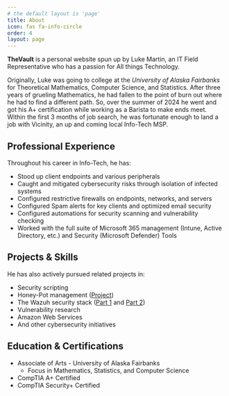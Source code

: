 ```yaml
---
# the default layout is 'page'
title: About
icon: fas fa-info-circle
order: 4
layout: page
---
```


**TheVault** is a personal website spun up by Luke Martin, an IT Field Representative who has a passion for All things Technology.

Originally, Luke was going to college at the *University of Alaska Fairbanks* for Theoretical Mathematics, Computer Science, and Statistics. After three years of grueling Mathematics, he had fallen to the point of burn out where he had to find a different path. So, over the summer of 2024 he went and got his A+ certification while working as a Barista to make ends meet. Within the first 3 months of job search, he was fortunate enough to land a job with Vicinity, an up and coming local Info-Tech MSP. 

## Professional Experience

Throughout his career in Info-Tech, he has:
 
- Stood up client endpoints and various peripherals 
- Caught and mitigated cybersecurity risks through isolation of infected systems
- Configured restrictive firewalls on endpoints, networks, and servers
- Configured Spam alerts for key clients and optimized email security
- Configured automations for security scanning and vulnerability checking
- Worked with the full suite of Microsoft 365 management (Intune, Active Directory, etc.) and Security (Microsoft Defender) Tools

## Projects & Skills

He has also actively pursued related projects in:
- Security scripting
- Honey-Pot management ([Project](https://legendaryluke007.github.io/posts/AWS-Honey-Pot/))
- The Wazuh security stack ([Part 1](https://legendaryluke007.github.io/posts/Wazuh-Part-1/) and [Part 2](https://legendaryluke007.github.io/posts/Wazuh-Part-2/))
- Vulnerability research
- Amazon Web Services
- And other cybersecurity initiatives

## Education & Certifications

- Associate of Arts - University of Alaska Fairbanks
  - Focus in Mathematics, Statistics, and Computer Science 
- CompTIA A+ Certified
- CompTIA Security+ Certified
